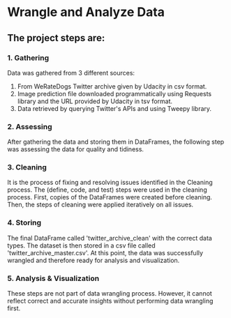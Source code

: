 # Wrangle and Analyze Data

## The project steps are:

### 1. Gathering
Data was gathered from 3 different sources:

1. From WeRateDogs Twitter archive given by Udacity in csv format. 
2. Image prediction file downloaded programmatically using Requests library and the URL provided by Udacity in tsv format. 
3. Data retrieved by querying Twitter's APIs and using Tweepy library. 
### 2. Assessing
After gathering the data and storing them in DataFrames, the following step was assessing the data for quality and tidiness.

### 3. Cleaning
It is the process of fixing and resolving issues identified in the Cleaning process. The (define, code, and test) steps were used in the cleaning process. First, copies of the DataFrames were created before cleaning. Then, the steps of cleaning were applied iteratively on all issues.

### 4. Storing
The final DataFrame called 'twitter_archive_clean' with the correct data types. The dataset is then stored in a csv file called 'twitter_archive_master.csv'. At this point, the data was successfully wrangled and therefore ready for analysis and visualization.

### 5. Analysis & Visualization
These steps are not part of data wrangling process. However, it cannot reflect correct and accurate insights without performing data wrangling first.
